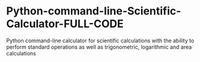 # Python-command-line-Scientific-Calculator-FULL-CODE
Python command-line calculator for scientific calculations with the ability to perform standard operations as well as trigonometric, logarithmic and area calculations
